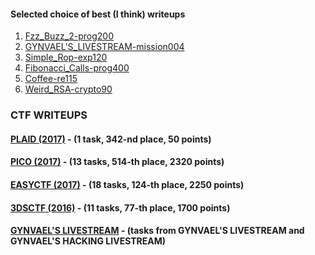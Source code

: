 #### Selected choice of best (I think) writeups

1. [Fzz_Buzz_2-prog200](EASYCTF_\(2017\)/Fzz_Buzz_2-prog200)
2. [GYNVAEL'S_LIVESTREAM-mission004](GYNVAEL'S_LIVESTREAM/mission004/)
3. [Simple_Rop-exp120](EASYCTF_\(2017\)/Simple_Rop-exp120/)
4. [Fibonacci_Calls-prog400](3DSCTF_\(2016\)/Fibonacci_Calls-prog400/)
5. [Coffee-re115](PICO_\(2017\)/Coffee-re115/)
6. [Weird_RSA-crypto90](PICO_\(2017\)/Weird_RSA-crypto90/)

### CTF WRITEUPS

#### [PLAID (2017)](PLAID_(2017)) - (1 task, 342-nd place, 50 points)
#### [PICO (2017)](PICO_(2017)) - (13 tasks, 514-th place, 2320 points)
#### [EASYCTF (2017)](EASYCTF_(2017)) - (18 tasks, 124-th place, 2250 points)
#### [3DSCTF (2016)](3DSCTF_(2016)) - (11 tasks, 77-th place, 1700 points)
#### [GYNVAEL'S LIVESTREAM](GYNVAEL'S_LIVESTREAM) - (tasks from GYNVAEL'S LIVESTREAM and GYNVAEL'S HACKING LIVESTREAM)
